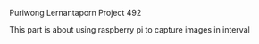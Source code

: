 Puriwong Lernantaporn
Project 492

This part is about using raspberry pi to capture images in interval
